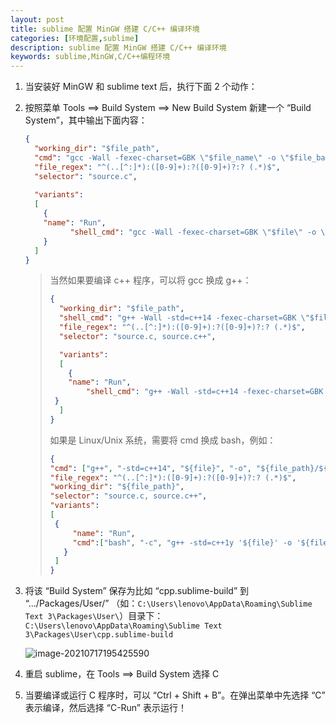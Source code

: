```yaml
---
layout: post
title: ﻿sublime 配置 MinGW 搭建 C/C++ 编译环境
categories: [环境配置,sublime]
description: sublime 配置 MinGW 搭建 C/C++ 编译环境
keywords: sublime,MinGW,C/C++编程环境
---
```




1. 当安装好 MinGW 和 sublime text 后，执行下面 2 个动作：

2. 按照菜单 Tools ==> Build System ==> New Build System 新建一个 “Build System”，其中输出下面内容：
	```json
	{
	  "working_dir": "$file_path",
	  "cmd": "gcc -Wall -fexec-charset=GBK \"$file_name\" -o \"$file_base_name\"",
	  "file_regex": "^(..[^:]*):([0-9]+):?([0-9]+)?:? (.*)$",
	  "selector": "source.c",
	 
	  "variants": 
	  [
	    { 
	    "name": "Run",
	          "shell_cmd": "gcc -Wall -fexec-charset=GBK \"$file\" -o \"$file_base_name\" && start cmd /c \"\"${file_path}/${file_base_name}\" & pause\""
	    }
	  ]
	}
	```

	> 当然如果要编译 c++ 程序，可以将 gcc 换成 g++：
	> ```json
	> {  
	>   "working_dir": "$file_path",
	>   "shell_cmd": "g++ -Wall -std=c++14 -fexec-charset=GBK \"$file_name\" -o \"$file_base_name\"",
	>   "file_regex": "^(..[^:]*):([0-9]+):?([0-9]+)?:? (.*)$",
	>   "selector": "source.c, source.c++",
	> 
	>   "variants": 
	>   [
	>     { 
	>     "name": "Run",
	>         "shell_cmd": "g++ -Wall -std=c++14 -fexec-charset=GBK \"$file\" -o \"$file_base_name\" && start cmd /c \"\"${file_path}/${file_base_name}\" & pause\""
	>  }
	>   ]
	> }
	> ```
	>
	> 如果是 Linux/Unix 系统，需要将 cmd 换成 bash，例如：
	> ```json
	> {
	> "cmd": ["g++", "-std=c++14", "${file}", "-o", "${file_path}/${file_base_name}"],
	> "file_regex": "^(..[^:]*):([0-9]+):?([0-9]+)?:? (.*)$",
	> "working_dir": "${file_path}",
	> "selector": "source.c, source.c++",
	> "variants":
	> [
	>  {
	>      "name": "Run",
	>      "cmd":["bash", "-c", "g++ -std=c++1y '${file}' -o '${file_path}/${file_base_name}' && '${file_path}/${file_base_name}'"]
	>    }
	>  ]
	> }
	> ```
	
3. 将该 “Build System” 保存为比如 “cpp.sublime-build” 到 “…/Packages/User/” （如：`C:\Users\lenovo\AppData\Roaming\Sublime Text 3\Packages\User\`）目录下：`C:\Users\lenovo\AppData\Roaming\Sublime Text 3\Packages\User\cpp.sublime-build`

   ![image-20210717195425590](https://cdn.jsdelivr.net/gh/isanthree/blog-gallery/pic/20210717195721.png)

4. 重启 sublime，在 Tools ==> Build System 选择 C

5. 当要编译或运行 C 程序时，可以 “Ctrl + Shift + B”。在弹出菜单中先选择 “C” 表示编译，然后选择 “C-Run” 表示运行！
